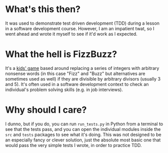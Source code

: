 # What's this then?

It was used to demonstrate test driven development (TDD) during a lesson in a software development course. However, I am an impatient twat, so I went ahead and wrote it myself to see if it'd work as I expected.

# What the hell is FizzBuzz?

It's a [kids' game](https://en.wikipedia.org/wiki/Fizz_buzz) based around replacing a series of integers with arbitrary nonsense words (in this case "Fizz" and "Buzz" but alternatives are sometimes used as well) if they are divisible by arbitrary divisors (usually 3 and 5). It's often used in a software development context to check an individual's problem solving skills (e.g. in job interviews).

# Why should I care?

I dunno, but if you do, you can run `run_tests.py` in Python from a terminal to see that the tests pass, and you can open the individual modules inside the `src` and `tests` packages to see what it's doing. This was not designed to be an especially fancy or clever solution, just the absolute most basic one that would pass the very simple tests I wrote, in order to practice TDD.
